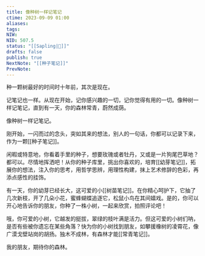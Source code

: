 ```yaml
---
title: 像种树一样记笔记
ctime: 2023-09-09 01:00
aliases: 
tags: 
NIW: 
NID: 507.5
status: "[[Sapling|🌴]]"
drafts: false
publish: true
NextNote: "[[种子笔记]]"
PrevNote: 
---
```


种一颗树最好的时间时十年前，其次是现在。

记笔记也一样。从现在开始，记你感兴趣的一切，记你觉得有用的一切。像种树一样记笔记，直到有一天，你的森林常青，蔚然成荫。

像种树一样记笔记。

刚开始，一闪而过的念头，突如其来的想法，别人的一句话，你都可以记录下来，作为一颗[[种子笔记]]。

闲暇或特意地，你看着手里的种子，想要玫瑰或者牡丹，又或是一片狗尾巴草地？都可以。尽情地挥洒吧！从你的种子库里，挑出你喜欢的，培育[[幼芽笔记]]，拓展你的想法，注入你的思考，用哲学思辨，用理性构建，抹上艺术修辞的色彩，再添点感性的挂饰。

有一天，你的幼芽已经长大，这可爱的小[[树苗笔记]]。在你精心呵护下，它抽了几次新枝，开了几朵小花，蜜蜂蝴蝶追逐它，松鼠小鸟在其间嬉戏。是的，你可以开心地告诉你的朋友，你种了一株小树，一起来欣赏，拍照评论吧！

哦，你可爱的小树，它越发的挺拔，翠绿的枝叶满是活力。但这可爱的小树们呐，是否有些被你遗忘在某些角落？快为你的小树找到朋友，如攀援橡树的凌霄花，像广漠戈壁站岗的胡扬。独木不成林，有森林才能[[常青笔记]]。

我的朋友，期待你的森林。



